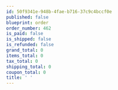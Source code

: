 ```yaml
---
id: 50f9341e-948b-4fae-b716-37c9c4bccf0e
published: false
blueprint: order
order_number: 462
is_paid: false
is_shipped: false
is_refunded: false
grand_total: 0
items_total: 0
tax_total: 0
shipping_total: 0
coupon_total: 0
title: ' '
---
```

